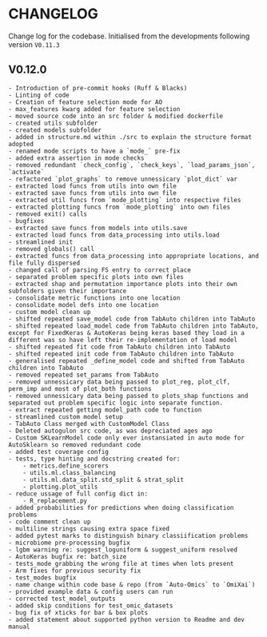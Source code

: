 # CHANGELOG

Change log for the codebase. Initialised from the developments following version `V0.11.3`

## V0.12.0

    - Introduction of pre-commit hooks (Ruff & Blacks)
    - Linting of code
    - Creation of feature selection mode for AO
    - max_features kwarg added for feature selection
    - moved source code into an src folder & modified dockerfile
    - created utils subfolder
    - created models subfolder
    - added in structure.md within ./src to explain the structure format adopted
    - renamed mode scripts to have a `mode_` pre-fix
    - added extra assertion in mode checks
    - removed redundant `check_config`, `check_keys`, `load_params_json`, `activate`
    - refactored `plot_graphs` to remove unnessicary `plot_dict` var
    - extracted load funcs from utils into own file
    - extracted save funcs from utils into own file
    - extracted util funcs from `mode_plotting` into respective files
    - extracted plotting funcs from `mode_plotting` into own files
    - removed exit() calls
    - bugfixes
    - extracted save funcs from models into utils.save
    - extracted load funcs from data_processing into utils.load
    - streamlined init
    - removed globals() call
    - extracted funcs from data_processing into appropriate locations, and file fully dispersed
    - changed call of parsing FS entry to correct place
    - separated problem specific plots into own files
    - extracted shap and permutation importance plots into their own subfolders given their importance
    - consolidate metric functions into one location
    - consolidate model defs into one location
    - custom model clean up
    - shifted repeated save_model code from TabAuto children into TabAuto
    - shifted repeated load_model code from TabAuto children into TabAuto, except for FixedKeras & AutoKeras being keras based they load in a different was so have left their re-implementation of load model
    - shifted repeated fit code from TabAuto children into TabAuto
    - shifted repeated init code from TabAuto children into TabAuto
    - generalised repeated _define_model code and shifted from TabAuto children into TabAuto
    - removed repeated set_params from TabAuto
    - removed unnessicary data being passed to plot_reg, plot_clf, perm_imp and most of plot_both functions
    - removed unnessicary data being passed to plots_shap functions and separated out problem specific logic into separate function.
    - extract repeated getting model_path code to function
    - streamlined custom model setup
    - TabAuto Class merged with CustomModel Class
    - Deleted autogulon src code, as was depreciated ages ago
    - Custom SKLearnModel code only ever instansiated in auto mode for AutoSklearn so removed redundant code
    - added test coverage config
    - tests, type hinting and docstring created for:
        - metrics.define_scorers
        - utils.ml.class_balancing
        - utils.ml.data_split.std_split & strat_split
        - plotting.plot_utils
    - reduce ussage of full config dict in:
        - R_replacement.py
    - added probabilities for predictions when doing classification problems
    - code comment clean up
    - multiline strings causing extra space fixed
    - added pytest marks to distinguish binary classiification problems
    - microbiome pre-processing bugfix
    - lgbm warning re: suggest_loguniform & suggest_uniform resolved
    - AutoKeras bugfix re: batch_size
    - tests_mode grabbing the wrong file at times when lots present
    - Arm fixes for previous security fix
    - test_modes bugfix
    - name change within code base & repo (from `Auto-Omics` to `OmiXai`)
    - provided example data & config users can run
    - corrected test_model_outputs
    - added skip conditions for test_omic_datasets
    - bug fix of xticks for bar & box plots
    - added statement about supported python version to Readme and dev manual
